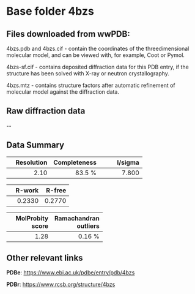 # Base folder 4bzs

## Files downloaded from wwPDB:

4bzs.pdb and 4bzs.cif - contain the coordinates of the threedimensional molecular model, and can be viewed with, for example, Coot or Pymol.

4bzs-sf.cif - contains deposited diffraction data for this PDB entry, if the structure has been solved with X-ray or neutron crystallography.

4bzs.mtz - contains structure factors after automatic refinement of molecular model against the diffraction data.

## Raw diffraction data

--<br> 

## Data Summary
|   | Resolution | Completeness| I/sigma |
|---|-------------:|----------------:|--------------:|
|   |2.10|83.5  %|<img width=50/>7.800|

|   | **R-work**| **R-free**   
|---|-------------:|----------------:|           
||0.2330|0.2770|

|   |**MolProbity<br>score**| **Ramachandran<br>outliers** 
|---|-------------:|----------------:|
||1.28|0.16 %|

## Other relevant links 
**PDBe**:  https://www.ebi.ac.uk/pdbe/entry/pdb/4bzs
 
**PDBr**: https://www.rcsb.org/structure/4bzs 


